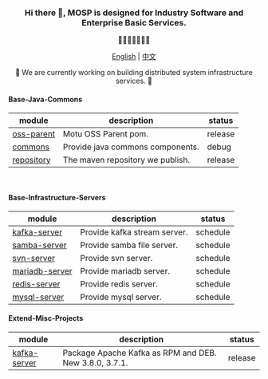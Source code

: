 <!DOCTYPE html>
<html>
  <head>
  <meta charset="UTF-8">
  </head>
  <body>
    <div align="center">
      <h3>Hi there 👋, MOSP is designed for Industry Software and Enterprise Basic Services.</h3>
      <p>🐰🥕🥕🥕🥕🥕🐰</p>
      <p>
        <a href="https://github.com/doraeven/doraeven/blob/main/README.md"><span>English</span></a> | 
        <a href="https://github.com/doraeven/doraeven/blob/main/README_CN.md"><span>中文</span></a>
      </p>
      <p>🌱 We are currently working on building distributed system infrastructure services. 🌱</p>
      <!-- Base-Java-Commons -->
      <h4 align="left">Base-Java-Commons</h4>
      <div>
        <table>
          <thead>
            <tr>
              <th>module</th>
              <th>description</th>
              <th>status</th>
            </tr>
          </thead>
          <tbody>
            <tr>
              <td><a href="https://github.com/doraeven/oss-parent">oss-parent</a></td>
              <td>Motu OSS Parent pom.</td>
              <td>release</td>
            </tr>
            <tr>
              <td><a href="https://github.com/doraeven/commons">commons</a></td>
              <td>Provide java commons components.</td>
              <td>debug</td>
            </tr>
            <tr>
              <td><a href="https://github.com/doraeven/repository">repository</a></td>
              <td>The maven repository we publish.</td>
              <td>release</td>
            </tr>
          </tbody>
        </table>
      </div>
      <div><br></div>
      <!-- // end Base-Java-Commons -->
      <!-- Base-Infrastructure-Servers -->
      <h4 align="left">Base-Infrastructure-Servers</h4>
      <div>
        <table>
          <thead>
            <tr>
              <th>module</th>
              <th>description</th>
              <th>status</th>
            </tr>
          </thead>
          <tbody>
            <tr>
              <td><a href="https://github.com/doraeven/base-infrastructure-servers/kafka-server">kafka-server</a></td>
              <td>Provide kafka stream server.</td>
              <td>schedule</td>
            </tr>
            <tr>
              <td><a href="https://github.com/doraeven/base-infrastructure-servers/samba-server">samba-server</a></td>
              <td>Provide samba file server.</td>
              <td>schedule</td>
            </tr>
            <tr>
              <td><a href="https://github.com/doraeven/base-infrastructure-servers/svn-server">svn-server</a></td>
              <td>Provide svn server.</td>
              <td>schedule</td>
            </tr>
            <tr>
              <td><a href="https://github.com/doraeven/base-infrastructure-servers/mariadb-server">mariadb-server</a></td>
              <td>Provide mariadb server.</td>
              <td>schedule</td>
            </tr>
            <tr>
              <td><a href="https://github.com/doraeven/base-infrastructure-servers/redis-server">redis-server</a></td>
              <td>Provide redis server.</td>
              <td>schedule</td>
            </tr>
            <tr>
              <td><a href="https://github.com/doraeven/base-infrastructure-servers/mysql-server">mysql-server</a></td>
              <td>Provide mysql server.</td>
              <td>schedule</td>
            </tr>
          </tbody>
        </table>
      </div>
      <!-- // end Base-Infrastructure-Servers -->
      <!-- Extend-Misc-Projects -->
      <h4 align="left">Extend-Misc-Projects</h4>
      <div>
        <table>
          <thead>
            <tr>
              <th>module</th>
              <th>description</th>
              <th>status</th>
            </tr>
          </thead>
          <tbody>
            <tr>
              <td><a href="https://github.com/doraeven/kafka-server">kafka-server</a></td>
              <td>Package Apache Kafka as RPM and DEB. New 3.8.0, 3.7.1.</td>
              <td>release</td>
            </tr>
          </tbody>
        </table>
      </div>
      <div><br></div>
      <!-- // end Extend-Misc-Projects -->
    </div>
  </body>
</html>

<!--
**doraeven/doraeven** is a ✨ _special_ ✨ repository because its `README.md` (this file) appears on your GitHub profile.

Here are some ideas to get you started:

- 🔭 I’m currently working on ...
- 🌱 I’m currently learning ...
- 👯 I’m looking to collaborate on ...
- 🤔 I’m looking for help with ...
- 💬 Ask me about ...
- 📫 How to reach me: ...
- 😄 Pronouns: ...
- ⚡ Fun fact: ...
-->
